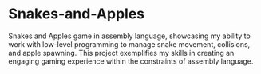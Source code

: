 # Snakes-and-Apples
Snakes and Apples game in assembly language, showcasing my ability to work with low-level programming to manage snake movement, collisions, and apple spawning. This project exemplifies my skills in creating an engaging gaming experience within the constraints of assembly language.
